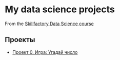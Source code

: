# My data science projects
From the [Skillfactory Data Science course](https://skillfactory.ru/data-scientist-pro)

## Проекты

* [Проект 0. Игра: Угадай число](https://github.com/DS-PRO-PIT/ds_pro_work/tree/main)

